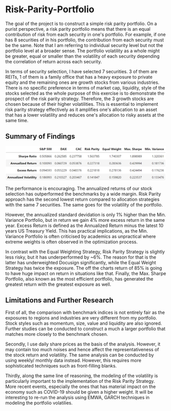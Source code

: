 # Risk-Parity-Portfolio

The goal of the project is to construct a simple risk parity portfolio. On a purist perspective, a risk parity portfolio means that there is an equal contribution of risk from each security in one's portfolio. For example, if one has 8 securities of in his portfolio, the contribution from each security must be the same. Note that I am referring to individual security level but not the portfolio level at a broader sense. The portfolio volatility as a whole might be greater, equal or smaller than the volatility of each security depending the correlation of return across each security.

In terms of security selection, I have selected 7 securities. 3 of them are REITs, 1 of them is a family office that has a heavy exposure to private equity and the remaining ones are growth stocks from various industries. There is no specific preference in terms of market cap, liquidity, style of the stocks selected as the whole purpose of this exercise is to demonstrate the prospect of the risk parity strategy. Therefore, the 3 growth stocks are chosen because of their higher volatilities. This is essential to implement risk parity strategy effectively as it amplifies one's allocation to an asset that has a lower volatility and reduces one's allocation to risky assets at the same time.

## Summary of Findings

![](Performance%20Results%20Table.PNG)

The performance is encouraging. The annualized returns of our stock selection has outperformed the benchmarks by a wide margin. Risk Parity approach has the second lowest return compared to allocation strategies with the same 7 securities. The same goes for the volatility of the portfolio.

However, the annualized standard devidation is only 1% higher than the Min. Variance Portfolio, but in return we gain 4% more excess return in the same year. Excess Return is defined as the Annualized Return minus the latest 10 years US Treasury Yield. This has practical implications, as the Min. Variance Portfolio is often criticised by academics as unpractical where extreme weights is often observed in the optimization process.

In contrast with the Equal Weighting Strategy, Risk Parity Strategy is slightly less risky, but it has underperformed by ~6%. The reason for that is the latter has underweighted Docusign significantly, while the Equal Weight Strategy has twice the exposure. The off the charts return of 85% is going to have huge impact on return in situations like that. Finally, the Max. Sharpe Portfolio, also known as the most efficient portfolio, has generated the greatest return with the greatest exposure as well.

## Limitations and Further Research
First of all, the comparison with benchmark indices is not entirely fair as the exposures to regions and industries are very different from my portfolio. Stock styles such as momentum, size, value and liquidity are also ignored. Further studies can be conducted to construct a much a larger portfolio that matches more closely to the benchmark chosen.

Secondly, I use daily share prices as the basis of the analysis. However, it may contain too much noises and hence affect the representativeness of the stock return and volatility. The same analysis can be conducted by using weekly/ monthly data instead. However, this requires more sophisticated techniques such as front-filling blanks.

Thirdly, along the same line of reasoning, the modeling of the volatility is particularly important to the implementation of the Risk Parity Strategy. More recent events, especially the ones that has material impact on the economy such as COVID-19 should be given a higher weight. It will be interesting to re-run the analysis using EMWA, GARCH techniques in modeling the portfolio volatilies.

